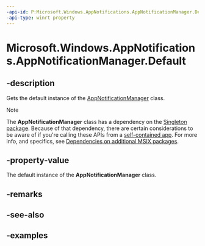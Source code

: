 ```yaml
---
-api-id: P:Microsoft.Windows.AppNotifications.AppNotificationManager.Default
-api-type: winrt property
---
```


# Microsoft.Windows.AppNotifications.AppNotificationManager.Default

<!--
public static Microsoft.Windows.AppNotifications.AppNotificationManager Default { get; }
-->

## -description

Gets the default instance of the [AppNotificationManager](xref:Microsoft.Windows.AppNotifications.AppNotificationManager) class.

> [!NOTE]
> The **AppNotificationManager** class has a dependency on the [Singleton package](/windows/apps/windows-app-sdk/deployment-architecture#singleton-package). Because of that dependency, there are certain considerations to be aware of if you're calling these APIs from a [self-contained app](/windows/apps/package-and-deploy/deploy-overview). For more info, and specifics, see [Dependencies on additional MSIX packages](/windows/apps/package-and-deploy/self-contained-deploy/deploy-self-contained-apps#dependencies-on-additional-msix-packages).

## -property-value

The default instance of the **AppNotificationManager** class.

## -remarks

## -see-also

## -examples
